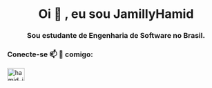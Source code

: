 <h1 align="center">Oi 👋 , eu sou JamillyHamid</h1><h3 align="center">Sou estudante de Engenharia de Software no Brasil.

<h3 align="left">Conecte-se 📫 🌱 comigo:</h3><p align="left">




<a href="https://instagram.com/hamid_jamilly28" target="blank"><img align="center" src="https://raw.githubusercontent.com/rahuldkjain/github-profile-readme-generator/master/src/images/icons/Social/instagram.svg" alt="hamid_jamilly28" height="30" width="40" /></a></p>

